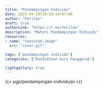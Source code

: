 ```yaml
---
title: "Pendampingan Individu"
date: 2022-09-29T20:59:14+07:00
author: "Ferilee"
draft: true
authorLink: "https://t.me/ferilee"
description: "Materi Pendampingan Individu"
resources:
- name: "featured-image"
  src: "cover.gif"

tags: ["pendampingan individu"]
categories: ["Pendidikan Guru Penggerak"]

lightgallery: true
---
```

{{< pgp/pendampingan-individu/pi >}}
